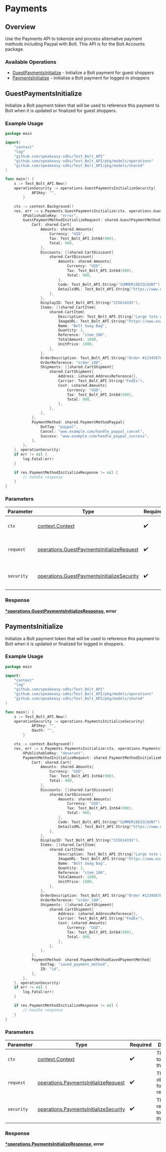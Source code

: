 # Payments

## Overview

Use the Payments API to tokenize and process alternative payment methods including Paypal with Bolt. This API is for the Bolt
Accounts package.


### Available Operations

* [GuestPaymentsInitialize](#guestpaymentsinitialize) - Initialize a Bolt payment for guest shoppers
* [PaymentsInitialize](#paymentsinitialize) - Initialize a Bolt payment for logged in shoppers

## GuestPaymentsInitialize

Initialize a Bolt payment token that will be used to reference this payment to
Bolt when it is updated or finalized for guest shoppers.


### Example Usage

```go
package main

import(
	"context"
	"log"
	"github.com/speakeasy-sdks/Test_Bolt_API"
	"github.com/speakeasy-sdks/Test_Bolt_API/pkg/models/operations"
	"github.com/speakeasy-sdks/Test_Bolt_API/pkg/models/shared"
)

func main() {
    s := Test_Bolt_API.New()
    operationSecurity := operations.GuestPaymentsInitializeSecurity{
            APIKey: "",
        }

    ctx := context.Background()
    res, err := s.Payments.GuestPaymentsInitialize(ctx, operations.GuestPaymentsInitializeRequest{
        XPublishableKey: "error",
        GuestPaymentMethodInitializeRequest: shared.GuestPaymentMethodInitializeRequest{
            Cart: shared.Cart{
                Amounts: shared.Amounts{
                    Currency: "USD",
                    Tax: Test_Bolt_API.Int64(900),
                    Total: 900,
                },
                Discounts: []shared.CartDiscount{
                    shared.CartDiscount{
                        Amounts: shared.Amounts{
                            Currency: "USD",
                            Tax: Test_Bolt_API.Int64(900),
                            Total: 900,
                        },
                        Code: Test_Bolt_API.String("SUMMER10DISCOUNT"),
                        DetailsURL: Test_Bolt_API.String("https://www.example.com/SUMMER-SALE"),
                    },
                },
                DisplayID: Test_Bolt_API.String("215614191"),
                Items: []shared.CartItem{
                    shared.CartItem{
                        Description: Test_Bolt_API.String("Large tote with Bolt logo."),
                        ImageURL: Test_Bolt_API.String("https://www.example.com/products/123456/images/1.png"),
                        Name: "Bolt Swag Bag",
                        Quantity: 1,
                        Reference: "item_100",
                        TotalAmount: 1000,
                        UnitPrice: 1000,
                    },
                },
                OrderDescription: Test_Bolt_API.String("Order #1234567890"),
                OrderReference: "order_100",
                Shipments: []shared.CartShipment{
                    shared.CartShipment{
                        Address: &shared.AddressReference{},
                        Carrier: Test_Bolt_API.String("FedEx"),
                        Cost: &shared.Amounts{
                            Currency: "USD",
                            Tax: Test_Bolt_API.Int64(900),
                            Total: 900,
                        },
                    },
                },
            },
            PaymentMethod: shared.PaymentMethodPaypal{
                DotTag: "paypal",
                Cancel: "www.example.com/handle_paypal_cancel",
                Success: "www.example.com/handle_paypal_success",
            },
        },
    }, operationSecurity)
    if err != nil {
        log.Fatal(err)
    }

    if res.PaymentMethodInitializeResponse != nil {
        // handle response
    }
}
```

### Parameters

| Parameter                                                                                                | Type                                                                                                     | Required                                                                                                 | Description                                                                                              |
| -------------------------------------------------------------------------------------------------------- | -------------------------------------------------------------------------------------------------------- | -------------------------------------------------------------------------------------------------------- | -------------------------------------------------------------------------------------------------------- |
| `ctx`                                                                                                    | [context.Context](https://pkg.go.dev/context#Context)                                                    | :heavy_check_mark:                                                                                       | The context to use for the request.                                                                      |
| `request`                                                                                                | [operations.GuestPaymentsInitializeRequest](../../models/operations/guestpaymentsinitializerequest.md)   | :heavy_check_mark:                                                                                       | The request object to use for the request.                                                               |
| `security`                                                                                               | [operations.GuestPaymentsInitializeSecurity](../../models/operations/guestpaymentsinitializesecurity.md) | :heavy_check_mark:                                                                                       | The security requirements to use for the request.                                                        |


### Response

**[*operations.GuestPaymentsInitializeResponse](../../models/operations/guestpaymentsinitializeresponse.md), error**


## PaymentsInitialize

Initialize a Bolt payment token that will be used to reference this payment to
Bolt when it is updated or finalized for logged in shoppers.


### Example Usage

```go
package main

import(
	"context"
	"log"
	"github.com/speakeasy-sdks/Test_Bolt_API"
	"github.com/speakeasy-sdks/Test_Bolt_API/pkg/models/operations"
	"github.com/speakeasy-sdks/Test_Bolt_API/pkg/models/shared"
)

func main() {
    s := Test_Bolt_API.New()
    operationSecurity := operations.PaymentsInitializeSecurity{
            APIKey: "",
            Oauth: "",
        }

    ctx := context.Background()
    res, err := s.Payments.PaymentsInitialize(ctx, operations.PaymentsInitializeRequest{
        XPublishableKey: "deserunt",
        PaymentMethodInitializeRequest: shared.PaymentMethodInitializeRequest{
            Cart: shared.Cart{
                Amounts: shared.Amounts{
                    Currency: "USD",
                    Tax: Test_Bolt_API.Int64(900),
                    Total: 900,
                },
                Discounts: []shared.CartDiscount{
                    shared.CartDiscount{
                        Amounts: shared.Amounts{
                            Currency: "USD",
                            Tax: Test_Bolt_API.Int64(900),
                            Total: 900,
                        },
                        Code: Test_Bolt_API.String("SUMMER10DISCOUNT"),
                        DetailsURL: Test_Bolt_API.String("https://www.example.com/SUMMER-SALE"),
                    },
                },
                DisplayID: Test_Bolt_API.String("215614191"),
                Items: []shared.CartItem{
                    shared.CartItem{
                        Description: Test_Bolt_API.String("Large tote with Bolt logo."),
                        ImageURL: Test_Bolt_API.String("https://www.example.com/products/123456/images/1.png"),
                        Name: "Bolt Swag Bag",
                        Quantity: 1,
                        Reference: "item_100",
                        TotalAmount: 1000,
                        UnitPrice: 1000,
                    },
                },
                OrderDescription: Test_Bolt_API.String("Order #1234567890"),
                OrderReference: "order_100",
                Shipments: []shared.CartShipment{
                    shared.CartShipment{
                        Address: &shared.AddressReference{},
                        Carrier: Test_Bolt_API.String("FedEx"),
                        Cost: &shared.Amounts{
                            Currency: "USD",
                            Tax: Test_Bolt_API.Int64(900),
                            Total: 900,
                        },
                    },
                },
            },
            PaymentMethod: shared.PaymentMethodSavedPaymentMethod{
                DotTag: "saved_payment_method",
                ID: "id",
            },
        },
    }, operationSecurity)
    if err != nil {
        log.Fatal(err)
    }

    if res.PaymentMethodInitializeResponse != nil {
        // handle response
    }
}
```

### Parameters

| Parameter                                                                                      | Type                                                                                           | Required                                                                                       | Description                                                                                    |
| ---------------------------------------------------------------------------------------------- | ---------------------------------------------------------------------------------------------- | ---------------------------------------------------------------------------------------------- | ---------------------------------------------------------------------------------------------- |
| `ctx`                                                                                          | [context.Context](https://pkg.go.dev/context#Context)                                          | :heavy_check_mark:                                                                             | The context to use for the request.                                                            |
| `request`                                                                                      | [operations.PaymentsInitializeRequest](../../models/operations/paymentsinitializerequest.md)   | :heavy_check_mark:                                                                             | The request object to use for the request.                                                     |
| `security`                                                                                     | [operations.PaymentsInitializeSecurity](../../models/operations/paymentsinitializesecurity.md) | :heavy_check_mark:                                                                             | The security requirements to use for the request.                                              |


### Response

**[*operations.PaymentsInitializeResponse](../../models/operations/paymentsinitializeresponse.md), error**

